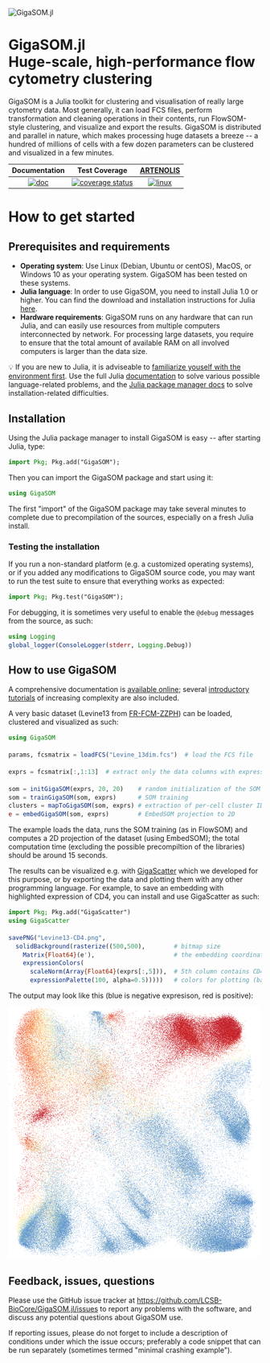 ![GigaSOM.jl](https://prince.lcsb.uni.lu/GigaSOM.jl/img/logo-GigaSOM.jl.png?maxAge=0)

# GigaSOM.jl <br> Huge-scale, high-performance flow cytometry clustering

GigaSOM is a Julia toolkit for clustering and visualisation of really large cytometry data. Most generally, it can load FCS files, perform transformation and cleaning operations in their contents, run FlowSOM-style clustering, and visualize and export the results. GigaSOM is distributed and parallel in nature, which makes processing huge datasets a breeze -- a hundred of millions of cells with a few dozen parameters can be clustered and visualized in a few minutes.

| **Documentation** | **Test Coverage** | **[ARTENOLIS](http://opencobra.github.io/artenolis)** |
|:-----------------:|:------------:|:--------------------------:|
| [![doc](https://img.shields.io/badge/doc-GigaSOM-blue)](http://git.io/GigaSOM.jl) | [![coverage status](http://codecov.io/github/LCSB-BioCore/GigaSOM.jl/coverage.svg?branch=master)](http://codecov.io/github/LCSB-BioCore/GigaSOM.jl?branch=master) | [![linux](https://prince.lcsb.uni.lu/jenkins/job/GigaSOM.jl-branches-auto-linux/badge/icon)](https://prince.lcsb.uni.lu/jenkins/job/GigaSOM.jl-branches-auto-linux/) |

# How to get started

## Prerequisites and requirements

- **Operating system**: Use Linux (Debian, Ubuntu or centOS), MacOS, or Windows 10 as your operating system. GigaSOM has been tested on these systems.
- **Julia language**: In order to use GigaSOM, you need to install Julia 1.0 or higher. You can find the download and installation instructions for Julia [here](https://julialang.org/downloads/).
- **Hardware requirements**: GigaSOM runs on any hardware that can run Julia, and can easily use resources from multiple computers interconnected by network. For processing large datasets, you require to ensure that the total amount of available RAM on all involved computers is larger than the data size.

:bulb: If you are new to Julia, it is adviseable to [familiarize youself with
the environment
first](https://docs.julialang.org/en/v1/manual/getting-started/).  Use the full
Julia [documentation](https://docs.julialang.org) to solve various possible
language-related problems, and the [Julia package manager
docs](https://julialang.github.io/Pkg.jl/v1/getting-started/) to solve
installation-related difficulties.

## Installation

Using the Julia package manager to install GigaSOM is easy -- after starting Julia, type:

```julia
import Pkg; Pkg.add("GigaSOM");
```

Then you can import the GigaSOM package and start using it:

```julia
using GigaSOM
```

The first "import" of the GigaSOM package may take several minutes to complete due to precompilation of the sources, especially on a fresh Julia install.

### Testing the installation

If you run a non-standard platform (e.g. a customized operating systems), or if you added any modifications to GigaSOM source code, you may want to run the test suite to ensure that everything works as expected:

```julia
import Pkg; Pkg.test("GigaSOM");
```

For debugging, it is sometimes very useful to enable the `@debug` messages from the source, as such:
```julia
using Logging
global_logger(ConsoleLogger(stderr, Logging.Debug))
```

## How to use GigaSOM

A comprehensive documentation is [available online](https://lcsb-biocore.github.io/GigaSOM.jl/latest/); several [introductory tutorials](https://lcsb-biocore.github.io/GigaSOM.jl/latest/tutorials/basicUsage/) of increasing complexity are also included.

A very basic dataset (Levine13 from [FR-FCM-ZZPH](https://flowrepository.org/id/FR-FCM-ZZPH)) can be loaded, clustered and visualized as such:

```julia
using GigaSOM

params, fcsmatrix = loadFCS("Levine_13dim.fcs")  # load the FCS file

exprs = fcsmatrix[:,1:13]  # extract only the data columns with expression values

som = initGigaSOM(exprs, 20, 20)    # random initialization of the SOM codebook
som = trainGigaSOM(som, exprs)      # SOM training
clusters = mapToGigaSOM(som, exprs) # extraction of per-cell cluster IDs
e = embedGigaSOM(som, exprs)        # EmbedSOM projection to 2D
```

The example loads the data, runs the SOM training (as in FlowSOM) and computes a 2D projection of the dataset (using EmbedSOM); the total computation time (excluding the possible precompiltion of the libraries) should be around 15 seconds.

The results can be visualized e.g. with [GigaScatter](https://github.com/LCSB-BioCore/GigaScatter.jl#usage-with-gigasomjl) which we developed for this purpose, or by exporting the data and plotting them with any other programming language. For example, to save an embedding with highlighted expression of CD4, you can install and use GigaScatter as such:

```julia
import Pkg; Pkg.add("GigaScatter")
using GigaScatter

savePNG("Levine13-CD4.png",
  solidBackground(rasterize((500,500),        # bitmap size
    Matrix{Float64}(e'),                      # the embedding coordinates
    expressionColors(
      scaleNorm(Array{Float64}(exprs[:,5])),  # 5th column contains CD4 expressions
      expressionPalette(100, alpha=0.5)))))   # colors for plotting (based on RdYlBu)
```

The output may look like this (blue is negative expresison, red is positive):

![Levine13 embedding with CD4 highlighted](media/Levine13-CD4.png "Levine13/C4")


## Feedback, issues, questions

Please use the GitHub issue tracker at https://github.com/LCSB-BioCore/GigaSOM.jl/issues to report any problems with the software, and discuss any potential questions about GigaSOM use.

If reporting issues, please do not forget to include a description of conditions under which the issue occurs; preferably a code snippet that can be run separately (sometimes termed "minimal crashing example").

